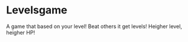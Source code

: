 # Levelsgame
A game that based on your level!
Beat others it get levels!
Heigher level, heigher HP!
